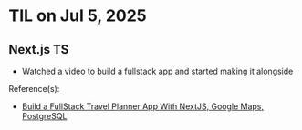 # TIL on Jul 5, 2025
## Next.js TS 
- Watched a video to build a fullstack app and started making it alongside

Reference(s): 
- [Build a FullStack Travel Planner App With NextJS, Google Maps, PostgreSQL](https://youtu.be/j7Qu65rUcsY?si=ZLXzg3pI0_UZ0ZV4)